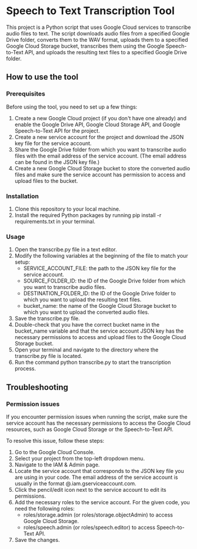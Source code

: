 # Speech to Text Transcription Tool

This project is a Python script that uses Google Cloud services to transcribe audio files to text. The script downloads audio files from a specified Google Drive folder, converts them to the WAV format, uploads them to a specified Google Cloud Storage bucket, transcribes them using the Google Speech-to-Text API, and uploads the resulting text files to a specified Google Drive folder.

## How to use the tool

### Prerequisites

Before using the tool, you need to set up a few things:
1. Create a new Google Cloud project (if you don't have one already) and enable the Google Drive API, Google Cloud Storage API, and Google Speech-to-Text API for the project.
2. Create a new service account for the project and download the JSON key file for the service account.
3. Share the Google Drive folder from which you want to transcribe audio files with the email address of the service account. (The email address can be found in the JSON key file.)
4. Create a new Google Cloud Storage bucket to store the converted audio files and make sure the service account has permission to access and upload files to the bucket.

### Installation

1. Clone this repository to your local machine.
2. Install the required Python packages by running pip install -r requirements.txt in your terminal.

### Usage

1. Open the transcribe.py file in a text editor.
2. Modify the following variables at the beginning of the file to match your setup:
    * SERVICE_ACCOUNT_FILE: the path to the JSON key file for the service account.
    * SOURCE_FOLDER_ID: the ID of the Google Drive folder from which you want to transcribe audio files.
    * DESTINATION_FOLDER_ID: the ID of the Google Drive folder to which you want to upload the resulting text files.
    * bucket_name: the name of the Google Cloud Storage bucket to which you want to upload the converted audio files.
3. Save the transcribe.py file.
4. Double-check that you have the correct bucket name in the bucket_name variable and that the service account JSON key has the necessary permissions to access and upload files to the Google Cloud Storage bucket.
5. Open your terminal and navigate to the directory where the transcribe.py file is located.
6. Run the command python transcribe.py to start the transcription process.

## Troubleshooting

### Permission issues

If you encounter permission issues when running the script, make sure the service account has the necessary permissions to access the Google Cloud resources, such as Google Cloud Storage or the Speech-to-Text API.

To resolve this issue, follow these steps:
1. Go to the Google Cloud Console.
2. Select your project from the top-left dropdown menu.
3. Navigate to the IAM & Admin page.
4. Locate the service account that corresponds to the JSON key file you are using in your code. The email address of the service account is usually in the format <account-name>@<project-id>.iam.gserviceaccount.com.
5. Click the pencil/edit icon next to the service account to edit its permissions.
6. Add the necessary roles to the service account. For the given code, you need the following roles:
    * roles/storage.admin (or roles/storage.objectAdmin) to access Google Cloud Storage.
    * roles/speech.admin (or roles/speech.editor) to access Speech-to-Text API.
7. Save the changes.








